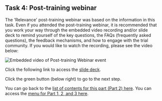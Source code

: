 ## Task 4: Post-training webinar

The 'Relevance' post-training webinar was based on the information in this task. Even if you attended the post-training webinar, it is recommended that you work your way through the embedded video recording and/or slide deck to remind yourself of the key questions, the FAQs (frequently asked questions), the feedback mechanisms, and how to engage with the trial community. If you would like to watch the recording, please see the video below:

![Embedded video of Post-training Webinar event](images/relevance-PostTrainingEventVideo.gif)

Click the following link to access the [slide deck](https://ncce.io/OCsl4I).

Click the green button (below right) to go to the next step.

You can go back to the [list of contents for this part (Part 2) here](https://projects.raspberrypi.org/en/projects/Year8-RelevanceTraining-Part3-GBICi4). 
You can access the [menu for Part 1, 2, and 3 here](https://projects.raspberrypi.org/en/pathways/year8-relevancetraining-gbici4).
